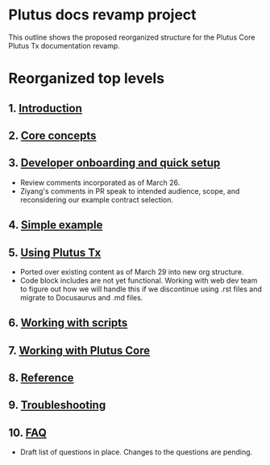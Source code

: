# Plutus docs revamp project

This outline shows the proposed reorganized structure for the Plutus Core Plutus Tx documentation revamp. 

# Reorganized top levels

## 1. [Introduction](introduction.md)
## 2. [Core concepts](core-concepts.md)
## 3. [Developer onboarding and quick setup](dev-onboarding-quick-setup.md)
   - Review comments incorporated as of March 26. 
   - Ziyang's comments in PR speak to intended audience, scope, and reconsidering our example contract selection. 
## 4. [Simple example](simple-example.md)
## 5. [Using Plutus Tx](using-plutus-tx.md)
   - Ported over existing content as of March 29 into new org structure. 
   - Code block includes are not yet functional. Working with web dev team to figure out how we will handle this if we discontinue using .rst files and migrate to Docusaurus and .md files. 
## 6. [Working with scripts](working-with-scripts.md)
## 7. [Working with Plutus Core](working-with-plutus-core.md)
## 8. [Reference](reference.md)
## 9. [Troubleshooting](troubleshooting.md)
## 10. [FAQ](faq.md)
   - Draft list of questions in place. Changes to the questions are pending. 

